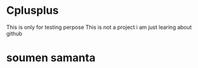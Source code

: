 # Cplusplus
This is only for testing perpose
This is not a project i am just learing about github
<h1>soumen samanta</h1>
